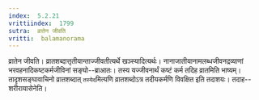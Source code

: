 ```yaml
---
index:  5.2.21
vrittiindex:  1799
sutra:  व्रातेन जीवति
vritti:  balamanorama 
---
```


व्रातेन जीवति। व्रातशब्दात्तृतीयान्ताज्जीवतीत्यर्थे खञ्स्यादित्यर्थः। नानाजातीयानामलब्धजीवनद्रव्याणां भरवहनादिकष्टकर्मजीविनां सङ्घो--ब्राआतः। तस्य यज्जीवनार्थं कष्टं कर्म तदिह व्रातमिति भाष्यम्। तादृशसङ्घावाचिनो व्रातशब्दात् `तस्येद`मित्यणि व्रातशब्दोऽत्र तदीयकर्मणि विवक्षित इति तदाशयः। तदाह--शरीरायासेनेति। 

